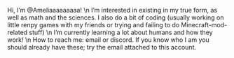 Hi, I’m @Ameliaaaaaaaaa!
\n I’m interested in existing in my true form, as well as math and the sciences. I also do a bit of coding (usually working on little renpy games with my friends or trying and failing to do Minecraft-mod-related stuff)
\n I’m currently learning a lot about humans and how they work!
\n How to reach me: email or discord. If you know who I am you should already have these; try the email attached to this account.

<!---
Ameliaaaaaaaaa/Ameliaaaaaaaaa is a ✨ special ✨ repository because its `README.md` (this file) appears on your GitHub profile.
You can click the Preview link to take a look at your changes.
--->
